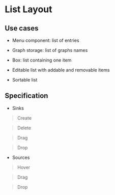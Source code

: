 # List Layout

## Use cases

* Menu component: list of entries

* Graph storage: list of graphs names

* Box: list containing one item

* Editable list with addable and removable items

* Sortable list

## Specification

* Sinks

> Create

> Delete

> Drag

> Drop

* Sources

> Hover

> Drag

> Drop
